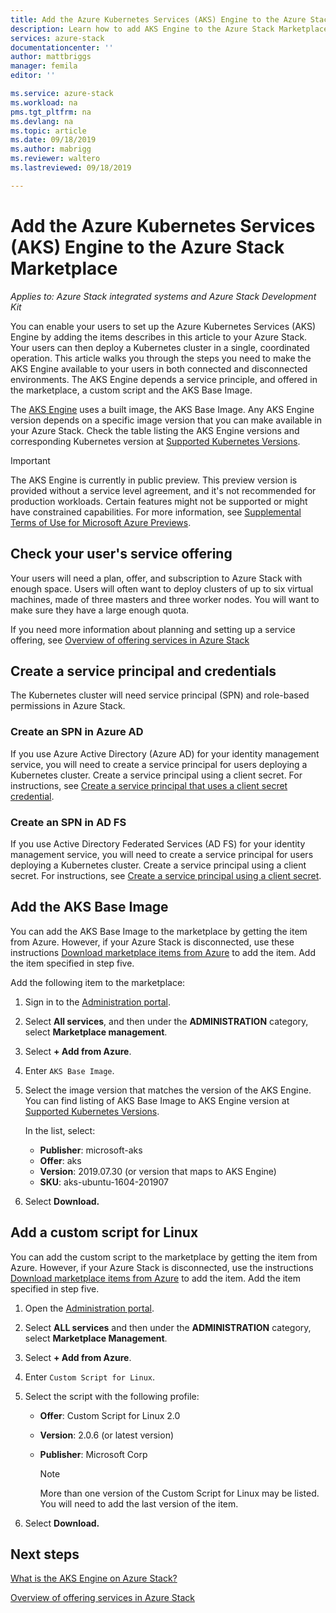```yaml
---
title: Add the Azure Kubernetes Services (AKS) Engine to the Azure Stack Marketplace | Microsoft Docs
description: Learn how to add AKS Engine to the Azure Stack Marketplace.
services: azure-stack
documentationcenter: ''
author: mattbriggs
manager: femila
editor: ''

ms.service: azure-stack
ms.workload: na
pms.tgt_pltfrm: na
ms.devlang: na
ms.topic: article
ms.date: 09/18/2019
ms.author: mabrigg
ms.reviewer: waltero
ms.lastreviewed: 09/18/2019

---
```


# Add the Azure Kubernetes Services (AKS) Engine to the Azure Stack Marketplace

*Applies to: Azure Stack integrated systems and Azure Stack Development Kit*

You can enable your users to set up the Azure Kubernetes Services (AKS) Engine by adding the items describes in this article to your Azure Stack. Your users can then deploy a Kubernetes cluster in a single, coordinated operation. This article walks you through the steps you need to make the AKS Engine available to your users in both connected and disconnected environments. The AKS Engine depends a service principle, and offered in the marketplace, a custom script and the AKS Base Image.

The [AKS Engine](https://github.com/Azure/aks-engine) uses a built image, the AKS Base Image. Any AKS Engine version depends on a specific image version that you can make available in your Azure Stack. Check the table listing the AKS Engine versions and corresponding Kubernetes version at [Supported Kubernetes Versions](https://github.com/Azure/aks-engine/blob/master/docs/topics/azure-stack.md#supported-kubernetes-versions).

> [!IMPORTANT]
> The AKS Engine is currently in public preview.
> This preview version is provided without a service level agreement, and it's not recommended for production workloads. Certain features might not be supported or might have constrained capabilities. 
> For more information, see [Supplemental Terms of Use for Microsoft Azure Previews](https://azure.microsoft.com/support/legal/preview-supplemental-terms/).

## Check your user's service offering

Your users will need a plan, offer, and subscription to Azure Stack with enough space. Users will often want to deploy clusters of up to six virtual machines, made of three masters and three worker nodes. You will want to make sure they have a large enough quota.

If you need more information about planning and setting up a service offering, see [Overview of offering services in Azure Stack](azure-stack-offer-services-overview.md)

## Create a service principal and credentials

The Kubernetes cluster will need service principal (SPN) and role-based permissions in Azure Stack.

### Create an SPN in Azure AD

If you use Azure Active Directory (Azure AD) for your identity management service, you will need to create a service principal for users deploying a Kubernetes cluster. Create a service principal using a client secret. For instructions, see [Create a service principal that uses a client secret credential](azure-stack-create-service-principals.md#create-a-service-principal-that-uses-a-client-secret-credential).

### Create an SPN in AD FS

If you use Active Directory Federated Services (AD FS) for your identity management service, you will need to create a service principal for users deploying a Kubernetes cluster. Create a service principal using a client secret. For instructions, see [Create a service principal using a client secret](azure-stack-create-service-principals.md#create-a-service-principal-that-uses-client-secret-credentials).

## Add the AKS Base Image

You can add the AKS Base Image to the marketplace by getting the item from Azure. However, if your Azure Stack is disconnected, use these instructions [Download marketplace items from Azure](https://docs.microsoft.com/azure-stack/operator/azure-stack-download-azure-marketplace-item?view=azs-1908#disconnected-or-a-partially-connected-scenario) to add the item. Add the item specified in step five.

Add the following item to the marketplace:

1. Sign in to the [Administration portal](https://adminportal.local.azurestack.external).

1. Select **All services**, and then under the **ADMINISTRATION** category, select **Marketplace management**.

1. Select **+ Add from Azure**.

1. Enter `AKS Base Image`.

1. Select the image version that matches the version of the AKS Engine. You can find listing of AKS Base Image to AKS Engine version at [Supported Kubernetes Versions](https://github.com/Azure/aks-engine/blob/master/docs/topics/azure-stack.md#supported-kubernetes-versions). 

    In the list, select:
    - **Publisher**: microsoft-aks
    - **Offer**: aks
    - **Version**: 2019.07.30 (or version that maps to AKS Engine)
    - **SKU**: aks-ubuntu-1604-201907

1. Select **Download.**

## Add a custom script for Linux

You can add the custom script to the marketplace by getting the item from Azure. However, if your Azure Stack is disconnected, use the instructions [Download marketplace items from Azure](https://docs.microsoft.com/en-us/azure-stack/operator/azure-stack-download-azure-marketplace-item?view=azs-1908#disconnected-or-a-partially-connected-scenario) to add the item.  Add the item specified in step five.

1. Open the [Administration portal](https://adminportal.local.azurestack.external).

1. Select **ALL services** and then under the **ADMINISTRATION** category, select **Marketplace Management**.

1. Select **+ Add from Azure**.

1. Enter `Custom Script for Linux`.

1. Select the script with the following profile:
   - **Offer**: Custom Script for Linux 2.0
   - **Version**: 2.0.6 (or latest version)
   - **Publisher**: Microsoft Corp

     > [!Note]  
     > More than one version of the Custom Script for Linux may be listed. You will need to add the last version of the item.

1. Select **Download.**

## Next steps

[What is the AKS Engine on Azure Stack?](../user/azure-stack-kubernetes-aks-engine-overview.md)

[Overview of offering services in Azure Stack](azure-stack-offer-services-overview.md)
